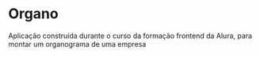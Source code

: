 # Organo
Aplicação construída durante o curso da formação frontend da Alura, para montar um organograma de uma empresa 
